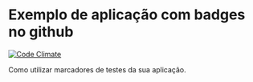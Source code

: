 Exemplo de aplicação com badges no github
=============================

[![Code Climate](https://codeclimate.com/github/DanteAlg/Github-badges-status-tutorial.png)](https://codeclimate.com/github/DanteAlg/Github-badges-status-tutorial)

Como utilizar marcadores de testes da sua aplicação.
